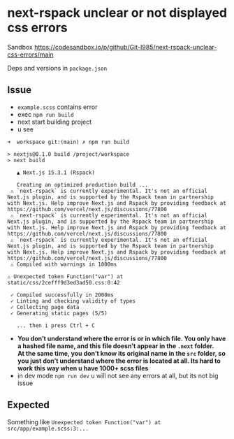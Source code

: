 # next-rspack unclear or not displayed css errors

Sandbox https://codesandbox.io/p/github/Git-I985/next-rspack-unclear-css-errors/main

Deps and versions in `package.json`

## Issue

- `example.scss` contains error
- exec `npm run build`
- next start building project
- u see

```
➜  workspace git:(main) ✗ npm run build

> nextjs@0.1.0 build /project/workspace
> next build

   ▲ Next.js 15.3.1 (Rspack)

   Creating an optimized production build ...
 ⚠ `next-rspack` is currently experimental. It's not an official Next.js plugin, and is supported by the Rspack team in partnership with Next.js. Help improve Next.js and Rspack by providing feedback at https://github.com/vercel/next.js/discussions/77800
 ⚠ `next-rspack` is currently experimental. It's not an official Next.js plugin, and is supported by the Rspack team in partnership with Next.js. Help improve Next.js and Rspack by providing feedback at https://github.com/vercel/next.js/discussions/77800
 ⚠ `next-rspack` is currently experimental. It's not an official Next.js plugin, and is supported by the Rspack team in partnership with Next.js. Help improve Next.js and Rspack by providing feedback at https://github.com/vercel/next.js/discussions/77800
 ⚠ Compiled with warnings in 1000ms

⚠ Unexpected token Function("var") at static/css/2cefff9d3ed3ad50.css:0:42

 ✓ Compiled successfully in 2000ms
 ✓ Linting and checking validity of types
 ✓ Collecting page data
 ✓ Generating static pages (5/5)

   ... then i press Ctrl + C
```

- **You don’t understand where the error is or in which file. You only have a hashed file name, and this file doesn’t appear in the `.next` folder.<br/>At the same time, you don’t know its original name in the `src` folder, so you just don’t understand where the error is located at all. Its hard to work this way when u have 1000+ scss files**
- in dev mode `npm run dev` u will not see any errors at all, but its not big issue

## Expected

Something like `Unexpected token Function("var") at src/app/example.scss:3:...`
